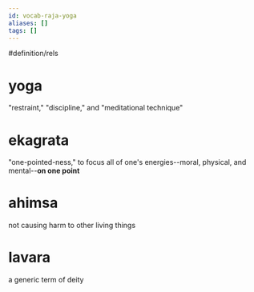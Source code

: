 ```yaml
---
id: vocab-raja-yoga
aliases: []
tags: []
---
```


#definition/rels

# yoga
"restraint," "discipline," and "meditational technique"

# ekagrata
"one-pointed-ness," to focus all of one's energies--moral, physical, and mental--**on one point**

# ahimsa
not causing harm to other living things

# Iavara
a generic term of deity
